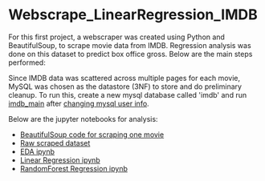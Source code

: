 # Webscrape_LinearRegression_IMDB

For this first project, a webscraper was created using Python and BeautifulSoup, to scrape movie data from IMDB. Regression analysis was done on this dataset to predict box office gross. Below are the main steps performed:

Since IMDB data was scattered across multiple pages for each movie, MySQL was chosen as the datastore (3NF) to store and do preliminary cleanup. To run this, create a new mysql database called 'imdb' and run [imdb_main](./scrape/imdb_main.py) after [changing mysql user info](https://github.com/ngovindaraj/Webscrape_Regression_IMDB/blob/master/scrape/sql_db.py#L87-L90).

Below are the jupyter notebooks for analysis:
- [BeautifulSoup code for scraping one movie](./1_imdb_webscrape.ipynb)
- [Raw scraped dataset](./imdb_df_raw.csv)
- [EDA ipynb](./2_imdb_cleanup.ipynb)
- [Linear Regression ipynb](./3_imdb_regression_LR.ipynb)
- [RandomForest Regression ipynb](./4_imdb_regression_RF.ipynb)
